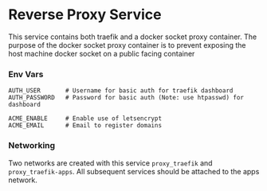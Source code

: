 # Reverse Proxy Service
This service contains both traefik and a docker socket proxy container. The purpose of the docker socket proxy container is to prevent exposing the host machine docker socket on a public facing container

### Env Vars
```
AUTH_USER       # Username for basic auth for traefik dashboard
AUTH_PASSWORD   # Password for basic auth (Note: use htpasswd) for dashboard

ACME_ENABLE     # Enable use of letsencrypt
ACME_EMAIL      # Email to register domains
```

### Networking
Two networks are created with this service `proxy_traefik` and `proxy_traefik-apps`. All subsequent services should be attached to the apps network.
